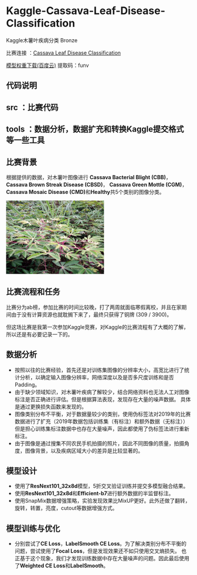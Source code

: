 # Kaggle-Cassava-Leaf-Disease-Classification
Kaggle木薯叶疾病分类 Bronze

比赛连接 ：[Cassava Leaf Disease Classification](https://www.kaggle.com/c/cassava-leaf-disease-classification)

[模型权重下载(百度云)](https://pan.baidu.com/s/1EUsgH-P0kR_bxf_5cHKYlQ ) 提取码：funv 

## 代码说明
## src ：比赛代码
## tools ：数据分析，数据扩充和转换Kaggle提交格式等一些工具

## 比赛背景

根据提供的数据，对木薯叶图像进行 <b>Cassava Bacterial Blight (CBB)</b>，<b>Cassava Brown Streak Disease (CBSD)</b>，
<b>Cassava Green Mottle (CGM)</b>，<b>Cassava Mosaic Disease (CMD)</b>和<b>Healthy</b>共5个类别的图像分类。

<img src="https://github.com/ielym/Kaggle-Cassava-Leaf-Disease-Classification/blob/main/tools/datas/1.jpg" height="200" />

## 比赛流程和任务
比赛分为ab榜，参加比赛的时间比较晚，打了两周就面临寒假离校，并且在家期间由于没有计算资源也就耽搁下来了，最终只获得了铜牌 (309 / 3900)。

但这场比赛是我第一次参加Kaggle竞赛，对Kaggle的比赛流程有了大概的了解，所以还是有必要记录一下的。

## 数据分析
* 按照以往的比赛经验，首先还是对训练集图像的分辨率大小，高宽比进行了统计分析，以确定输入图像分辨率，网络深度以及是否多尺度训练和是否Padding。
* 由于缺少领域知识，对木薯叶疾病了解较少，结合网络资料也无法人工对图像标注是否正确进行评估。但是根据算法表现，发现存在大量的噪声数据。
具体是通过更换损失函数来发现的。
* 图像类别分布不平衡，对于数据量较少的类别，使用伪标签法对2019年的比赛数据进行了扩充（2019年数据包括训练集（有标注）和额外数据（无标注））
但是担心训练集标注数据中也存在大量噪声，因此都使用了伪标签法进行重新标注。
* 由于图像是通过搜集不同农民手机拍摄的照片，因此不同图像的质量，拍摄角度，图像背景，以及疾病区域大小的差异是比较显著的。

## 模型设计
* 使用了<b>ResNext101_32x8d</b>模型，5折交叉验证训练并提交多模型融合结果。
* 使用<b>ResNext101_32x8d</b>和<b>Efficient-b7</b>进行额外数据的半监督标注。
* 使用SnapMix数据增强策略，实验发现效果比MixUP更好。此外还做了翻转，旋转，转置，亮度，cutout等数据增强方式。

## 模型训练与优化
* 分别尝试了<b>CE Loss</b>，<b>LabelSmooth CE Loss</b>。为了解决类别分布不平衡的问题，尝试使用了<b>Focal Loss</b>，但是发现效果还不如只使用交叉熵损失。
也正基于这个现象，我们才发现训练数据中存在大量噪声的问题。因此最后使用了<b>Weighted CE Loss</b>和<b>LabelSmooth</b>。

